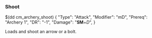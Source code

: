 ### Shoot

$(dd cm_archery_shoot)
{ "Type": "Attack",
	"Modifier": "mD",
	"Prereq": "Archery 1",
	"DR": "-1",
	"Damage": "__SM__+*D*",
}

Loads and shoot an arrow or a bolt.
